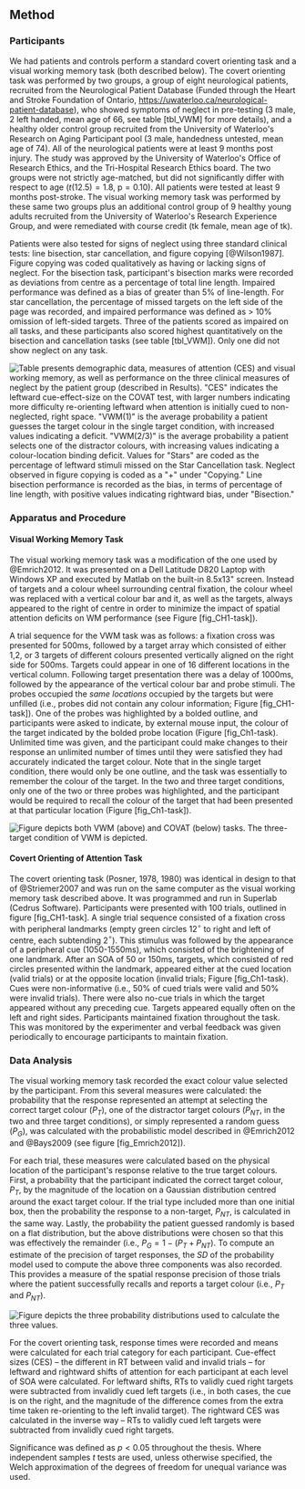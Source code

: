 Method
------

### Participants 

We had patients and controls perform a standard covert orienting
task and a visual working memory task (both described below). The
covert orienting task was performed by two groups, a group of
eight neurological patients, recruited from the Neurological
Patient Database (Funded through the Heart and Stroke Foundation
of Ontario, <https://uwaterloo.ca/neurological-patient-database>),
who showed symptoms of neglect in pre-testing (3 male, 2 left
handed, mean age of 66, see table [tbl_VWM] for more details), and
a healthy older control group recruited from the University of
Waterloo's Research on Aging Participant pool (3 male, handedness
untested, mean age of 74).  All of the neurological patients were
at least 9 months post injury. The study was approved by the
University of Waterloo's Office of Research Ethics, and the
Tri-Hospital Research Ethics board.  The two groups were not
strictly age-matched, but did not significantly differ with
respect to age ($t(12.5) = 1.8$, $\text{p} = 0.10$).  All patients
were tested at least 9 months post-stroke. The visual working
memory task was performed by these same two groups plus an
additional control group of 9 healthy young adults recruited from
the University of Waterloo's Research Experience Group, and were
remediated with course credit (tk female, mean age of tk).

Patients were also tested for signs of neglect using three
standard clinical tests: line bisection, star cancellation, and
figure copying [@Wilson1987]. Figure copying was coded
qualitatively as having or lacking signs of neglect. For the
bisection task, participant's bisection marks were recorded as
deviations from centre as a percentage of total line length.
Impaired performance was defined as a bias of greater than 5% of
line-length. For star cancellation, the percentage of missed
targets on the left side of the page was recorded, and impaired
performance was defined as \> 10% omission of left-sided targets.
Three of the patients scored as impaired on all tasks, and these
participants also scored highest quantitatively on the bisection
and cancellation tasks (see table [tbl_VWM]).  Only one did not
show neglect on any task.

![Table presents demographic data, measures of attention (CES) and
visual working memory, as well as performance on the three
clinical measures of neglect by the patient group (described in
Results). "CES" indicates the leftward cue-effect-size on the
COVAT test, with larger numbers indicating more difficulty
re-orienting leftward when attention is initially cued to
non-neglected, right space.  "VWM(1)" is the average probability a
patient guesses the target colour in the single target condition,
with increased values indicating a deficit.  "VWM(2/3)" is the
average probability a patient selects one of the distractor
colours, with increasing values indicating a colour-location
binding deficit. Values for "Stars" are coded as the percentage of
leftward stimuli missed on the Star Cancellation task. Neglect
observed in figure copying is coded as a "+" under "Copying." Line
bisection performance is recorded as the bias, in terms of
percentage of line length, with positive values indicating
rightward bias, under "Bisection."](tbl_VWM.pdf.png)



### Apparatus and Procedure

#### Visual Working Memory Task

The visual working memory task was a modification of the one used
by @Emrich2012.  It was presented on a Dell Latitude D820 Laptop
with Windows XP and executed by Matlab on the built-in 8.5x13"
screen. Instead of targets and a colour wheel surrounding central
fixation, the colour wheel was replaced with a vertical colour bar
and it, as well as the targets, always appeared to the right of
centre in order to minimize the impact of spatial attention
deficits on WM performance (see Figure [fig_CH1-task]).
 
A trial sequence for the VWM task was as follows: a fixation cross
was presented for 500ms, followed by a target array which
consisted of either 1,2, or 3 targets of different colours
presented vertically aligned on the right side for 500ms. Targets
could appear in one of 16 different locations in the vertical
column. Following target presentation there was a delay of 1000ms,
followed by the appearance of the vertical colour bar and probe
stimuli. The probes occupied the *same locations* occupied by the
targets but were unfilled (i.e., probes did not contain any colour
information; Figure [fig_CH1-task]). One of the probes was
highlighted by a bolded outline, and participants were asked to
indicate, by external mouse input, the colour of the target
indicated by the bolded probe location (Figure [fig_Ch1-task).
Unlimited time was given, and the participant could make changes
to their response an unlimited number of times until they were
satisfied they had accurately indicated the target colour.  Note
that in the single target condition, there would only be one
outline, and the task was essentially to remember the colour of
the target. In the two and three target conditions, only one of
the two or three probes was highlighted, and the participant would
be required to recall the colour of the target that had been
presented at that particular location (Figure [fig_Ch1-task]).

![Figure depicts both VWM (above) and COVAT (below) tasks. The
three-target condition of VWM is depicted.](fig_Ch1-task.pdf.png)


#### Covert Orienting of Attention Task

The covert orienting task (Posner, 1978, 1980) was identical in
design to that of @Striemer2007 and was run on the same computer
as the visual working memory task described above. It was
programmed and run in Superlab (Cedrus Software). Participants
were presented with 100 trials, outlined in figure [fig_CH1-task].
A single trial sequence consisted of a fixation cross with
peripheral landmarks (empty green circles 12$^\circ$ to right and left of
centre, each subtending 2$^\circ$). This stimulus was followed by the
appearance of a peripheral cue (1050-1550ms), which consisted of
the brightening of one landmark.  After an SOA of 50 or 150ms,
targets, which consisted of red circles presented within the
landmark, appeared either at the cued location (valid trials) or
at the opposite location (invalid trials; Figure [fig_Ch1-task).
Cues were non-informative (i.e., 50% of cued trials were valid and
50% were invalid trials).  There were also no-cue trials in which
the target appeared without any preceding cue. Targets appeared
equally often on the left and right sides.  Participants
maintained fixation throughout the task. This was monitored by the
experimenter and verbal feedback was given periodically to
encourage participants to maintain fixation.


### Data Analysis

The visual working memory task recorded the exact colour value
selected by the participant.  From this several measures were
calculated: the probability that the response represented an
attempt at selecting the correct target colour ($P_T$), one of the
distractor target colours ($P_{NT}$, in the two and three target
conditions), or simply represented a random guess ($P_G$), was
calculated with the probabilistic model described in @Emrich2012
and @Bays2009 (see figure [fig_Emrich2012]).  

For each trial, these measures were calculated based on the
physical location of the participant's response relative to the
true target colours.  First, a probability that the participant
indicated the correct target colour, $P_T$, by the magnitude of
the location on a Gaussian distribution centred around the exact
target colour. If the trial type included more than one initial
box, then the probability the response to a non-target, $P_{NT}$,
is calculated in the same way. Lastly, the probability the patient
guessed randomly is based on a flat distribution, but the above
distributions were chosen so that this was effectively the
remainder (i.e., $P_G = 1 - (P_T + P_{NT})$. To compute an
estimate of the precision of target responses, the $SD$ of the
probability model used to compute the above three components was
also recorded. This provides a measure of the spatial response
precision of those trials where the patient successfully recalls
and reports a target colour (i.e., $P_T$ and $P_{NT}$).

![Figure depicts the three probability distributions used to
calculate the three values.](fig_Emrich2012.pdf.png)


For the covert orienting task, response times were recorded and
means were calculated for each trial category for each
participant. Cue-effect sizes (CES) – the different in RT between
valid and invalid trials – for leftward and rightward shifts of
attention for each participant at each level of SOA were
calculated. For leftward shifts, RTs to validly cued right targets
were subtracted from invalidly cued left targets (i.e., in both
cases, the cue is on the right, and the magnitude of the
difference comes from the extra time taken re-orienting to the
left invalid target). The rightward CES was calculated in the
inverse way – RTs to validly cued left targets were subtracted
from invalidly cued right targets.



Significance was defined as $p < 0.05$ throughout the thesis.
Where independent samples $t$ tests are used, unless otherwise
specified, the Welch approximation of the degrees of freedom for
unequal variance was used.



